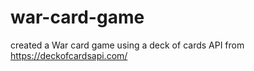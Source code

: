 # war-card-game

created a War card game using a deck of cards API from https://deckofcardsapi.com/
